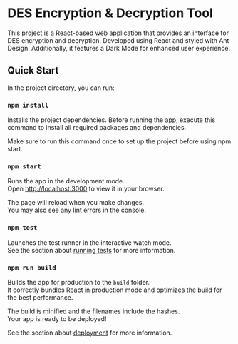 # DES Encryption & Decryption Tool

This project is a React-based web application that provides an interface for DES encryption and decryption. Developed using React and styled with Ant Design. Additionally, it features a Dark Mode for enhanced user experience.

## Quick Start

In the project directory, you can run:

### `npm install`

Installs the project dependencies.
Before running the app, execute this command to install all required packages and dependencies.

Make sure to run this command once to set up the project before using npm start.

### `npm start`

Runs the app in the development mode.\
Open [http://localhost:3000](http://localhost:3000) to view it in your browser.

The page will reload when you make changes.\
You may also see any lint errors in the console.

### `npm test`

Launches the test runner in the interactive watch mode.\
See the section about [running tests](https://facebook.github.io/create-react-app/docs/running-tests) for more information.

### `npm run build`

Builds the app for production to the `build` folder.\
It correctly bundles React in production mode and optimizes the build for the best performance.

The build is minified and the filenames include the hashes.\
Your app is ready to be deployed!

See the section about [deployment](https://facebook.github.io/create-react-app/docs/deployment) for more information.